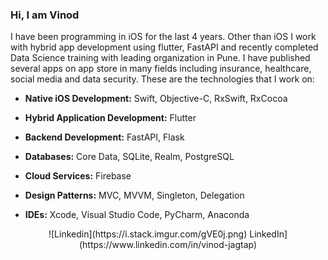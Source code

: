### Hi, I am Vinod

I have been programming in iOS for the last 4 years. Other than iOS I work with hybrid app development using flutter, FastAPI and recently completed Data Science training with leading organization in Pune. I have published several apps on app store in many fields including insurance, healthcare, social media and data security.
These are the technologies that I work on:

- **Native iOS Development:** Swift, Objective-C, RxSwift, RxCocoa

- **Hybrid Application Development:** Flutter

- **Backend Development:** FastAPI, Flask

- **Databases:** Core Data, SQLite, Realm, PostgreSQL

- **Cloud Services:** Firebase

- **Design Patterns:** MVC, MVVM, Singleton, Delegation

- **IDEs:** Xcode, Visual Studio Code, PyCharm, Anaconda

<p align="center">
![Linkedin](https://i.stack.imgur.com/gVE0j.png) LinkedIn](https://www.linkedin.com/in/vinod-jagtap)
</p>